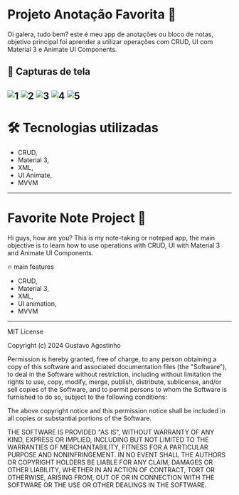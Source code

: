 # Projeto Anotação Favorita 🌠 

Oi galera, tudo bem? este é meu app de anotações ou bloco de notas, objetivo principal foi aprender a utilizar operações com CRUD, UI com Material 3 e Animate UI Components.

📸 Capturas de tela
--------------------------------------------------------------------------------------------------------------------------------------------------------------------------------
![1](https://github.com/user-attachments/assets/aff8c014-8e75-4d56-82d2-200b58d7ca88)
![2](https://github.com/user-attachments/assets/b6022c61-6aee-4f82-8391-aa7d0596a103)
![3](https://github.com/user-attachments/assets/d4a6d813-1014-4586-b8ad-c26dce20fc7e)
![4](https://github.com/user-attachments/assets/f5a5c07d-1d1e-4acd-a39d-baa2f6b87a8c)
![5](https://github.com/user-attachments/assets/49c19bee-2c21-431f-aee9-05a777a10bea)
--------------------------------------------------------------------------------------------------------------------------------------------------------------------------------

# 🛠️ Tecnologias utilizadas
- CRUD,
- Material 3,
- XML,
- UI Animate,
- MVVM
---------------------------------------------------------------------------------------------------------------------------------------------------------------------------------
# Favorite Note Project 🌠 

Hi guys, how are you? This is my note-taking or notepad app, the main objective is to learn how to use operations with CRUD, UI with Material 3 and Animate UI Components.

🔥 main features 
- CRUD,
- Material 3,
- XML,
- UI animation,
- MVVM
--------------------------------------------------------------------------------------------------------------------------------------------------------------------------------
MIT License

Copyright (c) 2024 Gustavo Agostinho

Permission is hereby granted, free of charge, to any person obtaining a copy
of this software and associated documentation files (the "Software"), to deal
in the Software without restriction, including without limitation the rights
to use, copy, modify, merge, publish, distribute, sublicense, and/or sell
copies of the Software, and to permit persons to whom the Software is
furnished to do so, subject to the following conditions:

The above copyright notice and this permission notice shall be included in all
copies or substantial portions of the Software.

THE SOFTWARE IS PROVIDED "AS IS", WITHOUT WARRANTY OF ANY KIND, EXPRESS OR
IMPLIED, INCLUDING BUT NOT LIMITED TO THE WARRANTIES OF MERCHANTABILITY,
FITNESS FOR A PARTICULAR PURPOSE AND NONINFRINGEMENT. IN NO EVENT SHALL THE
AUTHORS OR COPYRIGHT HOLDERS BE LIABLE FOR ANY CLAIM, DAMAGES OR OTHER
LIABILITY, WHETHER IN AN ACTION OF CONTRACT, TORT OR OTHERWISE, ARISING FROM,
OUT OF OR IN CONNECTION WITH THE SOFTWARE OR THE USE OR OTHER DEALINGS IN THE
SOFTWARE.
